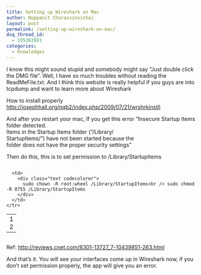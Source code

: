```yaml
---
title: Setting up Wireshark on Mac
author: Noppanit Charassinvichai
layout: post
permalink: /setting-up-wireshark-on-mac/
dsq_thread_id:
  - 195382981
categories:
  - Knowledges
---
```

I know this might sound stupid and somebody might say &#8220;Just double click the DMG file&#8221;. Well, I have so much troubles without reading the ReadMeFile.txt. And I think this website is really helpful if you guys are into tcpdump and want to learn more about Wireshark

How to install properly  
<http://josephhall.org/nqb2/index.php/2009/07/21/wrshrkinstll>

And after you restart your mac, If you get this error &#8220;Insecure Startup Items folder detected.  
Items in the Startup Items folder (&#8220;/Library/  
StartupItems/&#8221;) have not been started because the  
folder does not have the proper security settings&#8221;

Then do this, this is to set permission to /Library/StartupItems

<div class="codecolorer-container text blackboard" style="overflow:auto;white-space:nowrap;width:100%;">
  <table cellspacing="0" cellpadding="0">
    <tr>
      <td class="line-numbers">
        <div>
          1<br />2<br />
        </div>
      </td>
      
      <td>
        <div class="text codecolorer">
          sudo chown -R root:wheel /Library/StartupItems<br /> sudo chmod -R 0755 /Library/StartupItems
        </div>
      </td>
    </tr>
  </table>
</div>

Ref: <http://reviews.cnet.com/8301-13727_7-10439851-263.html>

And that&#8217;s it. You will see your interfaces come up in Wireshark now, if you don&#8217;t set permission properly, the app will give you an error.